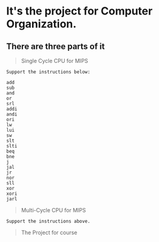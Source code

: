 # It's the project for Computer Organization.

## There are three parts of it

> Single Cycle CPU for MIPS

    Support the instructions below:

    add
    sub
    and
    or
    srl
    addi
    andi
    ori
    lw
    lui
    sw
    slt
    slti
    beq
    bne
    j
    jal
    jr
    nor
    sll
    xor
    xori
    jarl
    
> Multi-Cycle CPU for MIPS

    Support the instructions above.

> The Project for course

